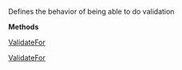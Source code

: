 Defines the behavior of being able to do validation

**Methods**

[ValidateFor](Bifrost.Validation.ICanValidate.ValidateFor)


[ValidateFor](Bifrost.Validation.ICanValidate`1.ValidateFor)
